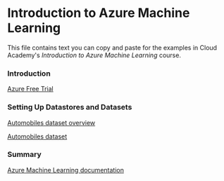 # Introduction to Azure Machine Learning
This file contains text you can copy and paste for the examples in Cloud Academy's _Introduction to Azure Machine Learning_ course.  

### Introduction
[Azure Free Trial](https://azure.microsoft.com/free) 

### Setting Up Datastores and Datasets
[Automobiles dataset overview](http://mlr.cs.umass.edu/ml/datasets/Automobile)

[Automobiles dataset](http://mlr.cs.umass.edu/ml/machine-learning-databases/autos/imports-85.data)

### Summary
[Azure Machine Learning documentation](https://docs.microsoft.com/en-us/azure/machine-learning/)  

